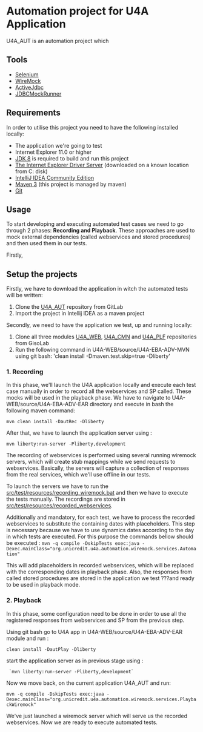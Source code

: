 # Automation project for U4A Application

U4A_AUT is an automation project which

## Tools

- [Selenium](https://www.seleniumhq.org)
- [WireMock](http://wiremock.org/)
- [ActiveJdbc](http://javalite.io/activejdbc)
- [JDBCMockRunner](http://mockrunner.github.io/)

## Requirements

In order to utilise this project you need to have the following installed locally:

- The application we're going to test
- Internet Explorer 11.0 or higher
- [JDK 8](http://www.oracle.com/technetwork/pt/java/javase/downloads/jdk8-downloads-2133151.html) is required to build and run this project
- [The Internet Explorer Driver Server](https://goo.gl/PdgGmZ) (downloaded on a known location from C: disk)
- [IntelliJ IDEA Community Edition](https://www.jetbrains.com/idea/download/#section=windows)
- [Maven 3](https://maven.apache.org/download.cgi) (this project is managed by maven)
- [Git](https://git-scm.com/download/win)

## Usage

To start developing and executing automated test cases we need to go through 2 phases:  **Recording and Playback**.
These approaches are used to mock external dependencies (called webservices and stored procedures) and then used them in our tests.

 Firstly,

## Setup the projects
Firstly, we have to download the application in witch the automated tests will be written:

1. Clone the [U4A_AUT](https://git.gcio.unicredit.eu/RO23/U4A_AUT) repository from GitLab
2. Import the project in Intellij IDEA as a maven project

Secondly, we need to have the application we test, up and running locally:

1. Clone all three modules [U4A_WEB](https://git.gcio.unicredit.eu/RO23/U4A_WEB), [U4A_CMN](https://git.gcio.unicredit.eu/RO23/U4A_CMN) and [U4A_PLF](https://git.gcio.unicredit.eu/RO23/U4A_PLF) repositories from GisoLab
2. Run the following command in U4A-WEB/source/U4A-EBA-ADV-MVN using git bash:
    'clean install -Dmaven.test.skip=true -Dliberty'

### 1. Recording

In this phase, we'll launch the U4A application locally and execute each test case manually in order to record all the webservices and SP called. These mocks will be used in the playback phase.
We have to navigate to U4A-WEB/source/U4A-EBA-ADV-EAR directory and execute in bash the following maven command:

   `mvn clean install -DautRec -Dliberty`

After that, we have to launch the application server using :

   `mvn liberty:run-server -Pliberty,development`

The recording of webservices is performed using several running wiremock servers, which will create stub mappings while we send requests to webservices. Basically,
the servers will capture a collection of responses from the real services, which we'll use offline in our tests.

To launch the servers we have to run the [src/test/resources/recording_wiremock.bat](recording_wiremock.bat) and then we have to execute the tests manually.
The recordings are stored in [src/test/resources/recorded_webservices](recorded_webservices).

Additionally and mandatory, for each test, we have to process the recorded webservices to substitute the containing dates with placeholders. This step is necessary because we have to
use dynamics dates according to the day in which tests are executed.
For this purpose the commands bellow should be executed :
 `mvn -q compile -DskipTests exec:java -Dexec.mainClass="org.unicredit.u4a.automation.wiremock.services.Automation"`

This will add placeholders in recorded webservices, which will be replaced with the corresponding dates in playback phase.
Also, the responses from called stored procedures are stored in the application we test ???and ready to be used in playback mode.

### 2. Playback

   In this phase, some configuration need to be done in order to use all the registered responses from webservices and SP from the previous step.

   Using git bash go to U4A app in U4A-WEB/source/U4A-EBA-ADV-EAR module and run :

   `clean install -DautPlay -Dliberty`

   start the application server as in previous stage using :

     `mvn liberty:run-server -Pliberty,development`

   Now we move back, on the current application U4A_AUT and run:

   `mvn -q compile -DskipTests exec:java -Dexec.mainClass="org.unicredit.u4a.automation.wiremock.services.PlaybackWiremock"`

   We've just launched a wiremock server which will serve us the recorded webservices. Now we are ready to execute automated tests.

















